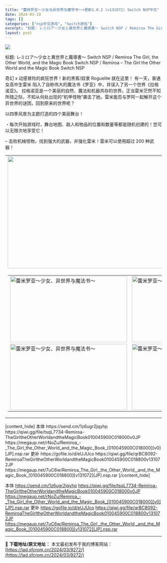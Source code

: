 ```yaml
---
title: "蕾咪罗亚～少女与异世界与魔导书～+更新1.0.2 (v131072) Switch NSP中文"
date: 2024-03-19
tags: []
categories: ["nsp中文游戏", "Switch游戏"]
excerpt: "标题: レミロア～少女と異世界と魔導書～ Switch NSP / Remiroa The Girl, the Other World, and the Magic Book Switch NSP / Remiroa – The Girl the Other World and the Magic &hellip;"
layout: post
---
```


<img class="aligncenter" src="https://img-eshop.cdn.nintendo.net/i/5c48f0f931c03a71260959369fc9dbca09de7874b4357f8d42c955d9eef2aa7a.jpg?w=1000" />

标题: レミロア～少女と異世界と魔導書～ Switch NSP / Remiroa The Girl, the Other World, and the Magic Book Switch NSP / Remiroa – The Girl the Other World and the Magic Book Switch NSP

奇幻 x 动感冒险的疯狂世界！新的黑客/奴隶 Roguelite 就在这里！
有一天，普通女高中生雷米
陷入了自称伟大的魔法书《罗亚》中，并误入了另一个世界《拉格诺亚》。
拉格诺亚是一个美丽的自然、魔法和机器共存的世界。正当雷米茫然不知所措之际，不知从何处出现的“机甲怪物”袭击了她。雷米能否与罗阿一起解开这个异世界的谜团，回到原来的世界呢？

以四季风景为主题打造的四个美丽舞台！

・每次开始游戏时，舞台地图、敌人和物品的位置和数量等都是随机创建的！您可以无限次地享受它！

– 击败机械怪物，找到强大的武器，并强化雷米！雷米可以使用超过 200 种武器！
<table>
<tbody>
<tr>
<td>
<div><img class="lazyautosizes ls-is-cached lazyloaded aligncenter" src="https://i0.wp.com/store-jp.nintendo.com/dw/image/v2/BFGJ_PRD/on/demandware.static/-/Sites-all-master-catalog/ja_JP/dwb8ec102a/products/D70010000013602/heroBanner/6624ed276fb5852bea609dee4e79a2ea69205d2985fd90ed9ee57c928635649f.jpg?w=640&amp;ssl=1" sizes="640px" srcset="" width="640" height="360" data-sizes="auto" /></div></td>
</tr>
<tr>
<td>
<table>
<tbody>
<tr>
<td><img class="lazyautosizes ls-is-cached lazyloaded" src="https://i0.wp.com/store-jp.nintendo.com/dw/image/v2/BFGJ_PRD/on/demandware.static/-/Sites-all-master-catalog/ja_JP/dwff6e53ff/products/D70010000013602/screenShot/96a651e0c3fbbeeb313d2511583b2211d1e1e40017353e8602cbd27587dcf40d.jpg?w=640&amp;ssl=1" sizes="376px" srcset="" alt="蕾米罗亚～少女、异世界与魔法书～" width="376" height="212" data-sizes="auto" /></td>
<td><img class="lazyautosizes ls-is-cached lazyloaded" src="https://i0.wp.com/store-jp.nintendo.com/dw/image/v2/BFGJ_PRD/on/demandware.static/-/Sites-all-master-catalog/ja_JP/dw646ebe54/products/D70010000013602/screenShot/fef70c89a27d88f967611046d91a41a1327ed674d689813d6584eb6643244f3a.jpg?w=640&amp;ssl=1" sizes="376px" srcset="" alt="蕾米罗亚～少女、异世界与魔法书～" width="376" height="212" data-sizes="auto" /></td>
</tr>
<tr>
<td><img class="lazyautosizes ls-is-cached lazyloaded" src="https://i0.wp.com/store-jp.nintendo.com/dw/image/v2/BFGJ_PRD/on/demandware.static/-/Sites-all-master-catalog/ja_JP/dw1d16136e/products/D70010000013602/screenShot/f117758cf63cf598ead13e3f5007dc2f1795a6ab5914fead3344a362b4f66312.jpg?w=640&amp;ssl=1" sizes="376px" srcset="" alt="蕾米罗亚～少女、异世界与魔法书～" width="376" height="212" data-sizes="auto" /></td>
<td><img class="lazyautosizes ls-is-cached lazyloaded" src="https://i0.wp.com/store-jp.nintendo.com/dw/image/v2/BFGJ_PRD/on/demandware.static/-/Sites-all-master-catalog/ja_JP/dwad016fc5/products/D70010000013602/screenShot/2f736211a21fd69d7a5c3cf9ecca4d10f2afa669a662d2bf14e361e6a3a6f144.jpg?w=640&amp;ssl=1" sizes="376px" srcset="" alt="蕾米罗亚～少女、异世界与魔法书～" width="376" height="212" data-sizes="auto" /></td>
</tr>
</tbody>
</table>
</td>
</tr>
</tbody>
</table>
[content_hide]
本体
https://send.cm/1z6ugr2jqyhp
https://qiwi.gg/file/tsqL7734-Remiroa-TheGirltheOtherWorldandtheMagicBook010045900C018000v0JP
https://megaup.net/rNoZu/Remiroa_-_The_Girl_the_Other_World_and_the_Magic_Book_[010045900C018000][v0][JP].nsp.rar
更补
https://gofile.io/d/eUJUco
https://qiwi.gg/file/qrBC8092-RemiroaTheGirltheOtherWorldandtheMagicBook010045900C018800v131072JP
https://megaup.net/7uC6w/Remiroa_The_Girl,_the_Other_World,_and_the_Magic_Book_[010045900C018800][v131072][JP].nsp.rar
[/content_hide]

<!--wechatfans start-->
本体
https://send.cm/1z6ugr2jqyhp
https://qiwi.gg/file/tsqL7734-Remiroa-TheGirltheOtherWorldandtheMagicBook010045900C018000v0JP
https://megaup.net/rNoZu/Remiroa_-_The_Girl_the_Other_World_and_the_Magic_Book_[010045900C018000][v0][JP].nsp.rar
更补
https://gofile.io/d/eUJUco
https://qiwi.gg/file/qrBC8092-RemiroaTheGirltheOtherWorldandtheMagicBook010045900C018800v131072JP
https://megaup.net/7uC6w/Remiroa_The_Girl,_the_Other_World,_and_the_Magic_Book_[010045900C018800][v131072][JP].nsp.rar
<!--wechatfans end-->

---
📖 **下载地址/原文地址：** 本文最初发布于我的博客网站：[https://lad.sfcrom.cn/2024/03/9272/](https://lad.sfcrom.cn/2024/03/9272/)
